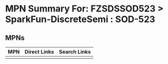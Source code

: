 



# MPN Summary For: FZSDSSOD523 > SparkFun-DiscreteSemi : SOD-523

## MPNs
  

|MPN|Direct Links|Search Links|
| :--- | :--- | :--- |
||||
